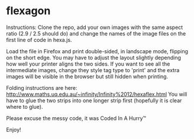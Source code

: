 flexagon
========

Instructions: Clone the repo, add your own images with the same aspect ratio (2.9 / 2.5 should do) and change the names of the image files on the first line of code in hexa.js. 

Load the file in Firefox and print double-sided, in landscape mode, flipping on the short edge. You may have to adjust the layout slightly depending how well your printer aligns the two sides. If you want to see all the intermediate images, change they style tag type to 'print' and the extra images will be visible in the browser but still hidden when printing.

Folding instructions are here: http://www.maths.uq.edu.au/~infinity/Infinity%2012/hexaflex.html You will have to glue the two strips into one longer strip first (hopefully it is clear where to glue).

Please excuse the messy code, it was Coded In A Hurry™

Enjoy!
